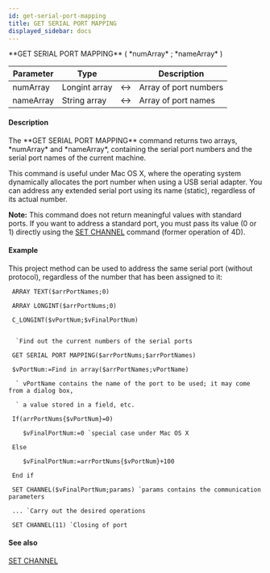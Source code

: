 ```yaml
---
id: get-serial-port-mapping
title: GET SERIAL PORT MAPPING
displayed_sidebar: docs
---
```


<!--REF #_command_.GET SERIAL PORT MAPPING.Syntax-->**GET SERIAL PORT MAPPING** ( *numArray* ; *nameArray* )<!-- END REF-->
<!--REF #_command_.GET SERIAL PORT MAPPING.Params-->
| Parameter | Type |  | Description |
| --- | --- | --- | --- |
| numArray | Longint array | <-> | Array of port numbers |
| nameArray | String array | <-> | Array of port names |

<!-- END REF-->

#### Description 

<!--REF #_command_.GET SERIAL PORT MAPPING.Summary-->The **GET SERIAL PORT MAPPING** command returns two arrays, *numArray* and *nameArray*, containing the serial port numbers and the serial port names of the current machine.<!-- END REF--> 

This command is useful under Mac OS X, where the operating system dynamically allocates the port number when using a USB serial adapter. You can address any extended serial port using its name (static), regardless of its actual number.

**Note:** This command does not return meaningful values with standard ports. If you want to address a standard port, you must pass its value (0 or 1) directly using the [SET CHANNEL](set-channel.md) command (former operation of 4D). 

#### Example 

This project method can be used to address the same serial port (without protocol), regardless of the number that has been assigned to it: 

```4d
 ARRAY TEXT($arrPortNames;0)

 ARRAY LONGINT($arrPortNums;0)

 C_LONGINT($vPortNum;$vFinalPortNum)
 

  `Find out the current numbers of the serial ports

 GET SERIAL PORT MAPPING($arrPortNums;$arrPortNames)

 $vPortNum:=Find in array($arrPortNames;vPortName)

  ` vPortName contains the name of the port to be used; it may come from a dialog box,

  ` a value stored in a field, etc.

 If(arrPortNums{$vPortNum}=0)

    $vFinalPortNum:=0 `special case under Mac OS X

 Else

    $vFinalPortNum:=arrPortNums{$vPortNum}+100

 End if

 SET CHANNEL($vFinalPortNum;params) `params contains the communication parameters

 ... `Carry out the desired operations

 SET CHANNEL(11) `Closing of port
```

#### See also 
[SET CHANNEL](set-channel.md)  